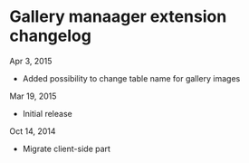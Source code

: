 # Gallery manaager extension changelog

Apr 3, 2015
  - Added possibility to change table name for gallery images 
   
Mar 19, 2015
  - Initial release

Oct 14, 2014
  - Migrate client-side part
